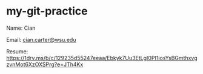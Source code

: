 # my-git-practice

Name: Cian

Email: cian.carter@wsu.edu

Resume: https://1drv.ms/b/c/129235d55247eeaa/Ebkyk7Uu3EtLgI0PI1iosYsBGmthxvgzvnMot6XzOXSPrg?e=JTh4Kx

